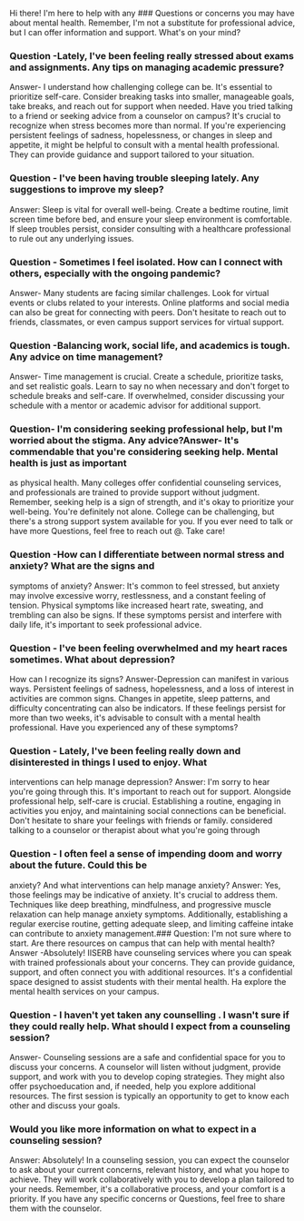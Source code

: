 Hi there! I'm here to help with any ### Questions or concerns you may have about mental health.
Remember, I'm not a substitute for professional advice, but I can offer information and support.
What's on your mind?


### Question -Lately, I've been feeling really stressed about exams and assignments. Any tips on managing academic pressure?

Answer- I understand how challenging college can be. It's essential to prioritize self-care. Consider
breaking tasks into smaller, manageable goals, take breaks, and reach out for support when needed.
Have you tried talking to a friend or seeking advice from a counselor on campus?
It's crucial to recognize when stress becomes more than normal. If you're experiencing persistent
feelings of sadness, hopelessness, or changes in sleep and appetite, it might be helpful to consult
with a mental health professional. They can provide guidance and support tailored to your situation.

### Question - I've been having trouble sleeping lately. Any suggestions to improve my sleep?
Answer: Sleep is vital for overall well-being. Create a bedtime routine, limit screen time before bed,
and ensure your sleep environment is comfortable. If sleep troubles persist, consider consulting with
a healthcare professional to rule out any underlying issues.
### Question - Sometimes I feel isolated. How can I connect with others, especially with the ongoing pandemic?
Answer- Many students are facing similar challenges. Look for virtual events or clubs related to your
interests. Online platforms and social media can also be great for connecting with peers. Don't
hesitate to reach out to friends, classmates, or even campus support services for virtual support.

### Question -Balancing work, social life, and academics is tough. Any advice on time management?
Answer- Time management is crucial. Create a schedule, prioritize tasks, and set realistic goals.
Learn to say no when necessary and don't forget to schedule breaks and self-care. If overwhelmed,
consider discussing your schedule with a mentor or academic advisor for additional support.
### Question- I'm considering seeking professional help, but I'm worried about the stigma. Any advice?Answer- It's commendable that you're considering seeking help. Mental health is just as important
as physical health. Many colleges offer confidential counseling services, and professionals are trained
to provide support without judgment. Remember, seeking help is a sign of strength, and it's okay to
prioritize your well-being.
You're definitely not alone. College can be challenging, but there's a strong support system available
for you. If you ever need to talk or have more  Questions, feel free to reach out @. Take care!
### Question -How can I differentiate between normal stress and anxiety? What are the signs and
symptoms of anxiety?
Answer: It's common to feel stressed, but anxiety may involve excessive worry, restlessness, and a
constant feeling of tension. Physical symptoms like increased heart rate, sweating, and trembling can
also be signs. If these symptoms persist and interfere with daily life, it's important to seek
professional advice.
### Question - I've been feeling overwhelmed and my heart races sometimes. What about depression?
How can I recognize its signs?
Answer-Depression can manifest in various ways. Persistent feelings of sadness, hopelessness, and a
loss of interest in activities are common signs. Changes in appetite, sleep patterns, and difficulty
concentrating can also be indicators. If these feelings persist for more than two weeks, it's advisable
to consult with a mental health professional. Have you experienced any of these symptoms?
### Question - Lately, I've been feeling really down and disinterested in things I used to enjoy. What
interventions can help manage depression?
Answer: I'm sorry to hear you're going through this. It's important to reach out for support.
Alongside professional help, self-care is crucial. Establishing a routine, engaging in activities you
enjoy, and maintaining social connections can be beneficial. Don't hesitate to share your feelings
with friends or family. considered talking to a counselor or therapist about what you're going
through
### Question - I often feel a sense of impending doom and worry about the future. Could this be
anxiety? And what interventions can help manage anxiety?
Answer: Yes, those feelings may be indicative of anxiety. It's crucial to address them. Techniques like
deep breathing, mindfulness, and progressive muscle relaxation can help manage anxiety symptoms.
Additionally, establishing a regular exercise routine, getting adequate sleep, and limiting caffeine
intake can contribute to anxiety management.### Question: I'm not sure where to start. Are there resources on campus that can help with mental
health?
Answer -Absolutely! IISERB have counseling services where you can speak with trained
professionals about your concerns. They can provide guidance, support, and often connect you with
additional resources. It's a confidential space designed to assist students with their mental health. Ha
explore the mental health services on your campus.
### Question - I haven't yet taken any counselling . I wasn't sure if they could really help. What should I expect from a counseling session?
Answer- Counseling sessions are a safe and confidential space for you to discuss your concerns. A
counselor will listen without judgment, provide support, and work with you to develop coping
strategies. They might also offer psychoeducation and, if needed, help you explore additional
resources. The first session is typically an opportunity to get to know each other and discuss your
goals. 

### Would you like more information on what to expect in a counseling session?
Answer: Absolutely! In a counseling session, you can expect the counselor to ask about your current
concerns, relevant history, and what you hope to achieve. They will work collaboratively with you to
develop a plan tailored to your needs. Remember, it's a collaborative process, and your comfort is a
priority. 
If you have any specific concerns or Questions, feel free to share them with the counselor.
